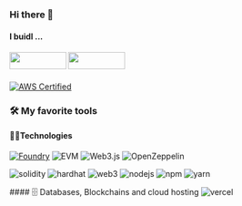 ### Hi there 👋

<h4>
    I buidl ...
</h4>


<h4 >

<a href="https://twitter.com/OsueniElizabeth"><img src="https://user-images.githubusercontent.com/86206128/182034124-9de8fc5b-0f4a-48b6-9a37-c2e2a0c9f8e8.svg" width="100" height="30"></a> <a href="https://www.linkedin.com/in/osueni-elizabeth"><img src="https://user-images.githubusercontent.com/86206128/182034127-826b3d79-4904-41e0-8897-e418973be00c.svg" width="100" height="30"></a>
</h4>

[![AWS Certified](https://img.shields.io/badge/AWS-Certified-FF9900?logo=amazon-aws&logoColor=ffffff)](https://aws.amazon.com/certification/)



### 🛠️ My favorite tools

#### 👨‍💻Technologies


  [![Foundry](https://img.shields.io/badge/Foundry-v1.0-333333?logo=https%3A%2F%2Ffoundry.xyz%2Fstatic%2Flogo.svg&logoColor=ffffff)](https://foundry.xyz)
  ![EVM](https://img.shields.io/badge/Ethereum_Virtual_Machine-3C3C3D?style=for-the-badge&logo=ethereum&logoColor=A6A9AA)
  ![Web3.js](https://img.shields.io/badge/Web3.js-3776AB?style=for-the-badge&logo=web3.js&logoColor=white)
  ![OpenZeppelin](https://img.shields.io/badge/OpenZeppelin-3677FF?style=for-the-badge&logo=openzeppelin&logoColor=white)
<p>
    <img alt="solidity" src="https://img.shields.io/badge/Solidity-e6e6e6?style=for-the-badge&logo=solidity&logoColor=black">
    <img alt="hardhat" src="https://img.shields.io/badge/-HARDHAT-yellow?style=for-the-badge&logo=https://seeklogo.com/images/H/hardhat-logo-888739EBB4-seeklogo.com.png">
    <img alt="web3" src="https://img.shields.io/badge/web3.js-F16822?style=for-the-badge&logo=web3.js&logoColor=white">
    <img alt="nodejs" src="https://img.shields.io/badge/Node.js-339933?style=for-the-badge&logo=nodedotjs&logoColor=white">
    <img alt="npm" src="https://img.shields.io/badge/npm-CB3837?style=for-the-badge&logo=npm&logoColor=white">
    <img alt="yarn" src="https://img.shields.io/badge/Yarn-2C8EBB?style=for-the-badge&logo=yarn&logoColor=white">
</p>
#### 🗄️ Databases, Blockchains and cloud hosting
<img alt="vercel" src="https://img.shields.io/badge/Vercel-000000?style=for-the-badge&logo=vercel&logoColor=white">
<!--
<img alt="redux" src="https://img.shields.io/badge/Redux-593D88?style=for-the-badge&logo=redux&logoColor=white">
<img alt="graphQl" src="https://img.shields.io/badge/Apollo%20GraphQL-311C87?&style=for-the-badge&logo=Apollo%20GraphQL&logoColor=white">
<p>
![MySQL](https://img.shields.io/badge/MySQL-4479A1?style=for-the-badge&logo=mysql&logoColor=white)
<img alt="eth" src="https://img.shields.io/badge/Ethereum-3C3C3D?style=for-the-badge&logo=Ethereum&logoColor=white">
<img alt="mongoDB" src="https://img.shields.io/badge/MongoDB-4EA94B?style=for-the-badge&logo=mongodb&logoColor=white">
<img alt="netlify" src="https://img.shields.io/badge/Netlify-00C7B7?style=for-the-badge&logo=netlify&logoColor=white">
<img alt="vercel" src="https://img.shields.io/badge/Vercel-000000?style=for-the-badge&logo=vercel&logoColor=white">

</p>

- 🔭 I’m currently working on ...something
- 🌱 I’m currently learning ...
- 👯 I’m looking to collaborate on ...
- 🤔 I’m looking for help with ...
- 💬 Ask me about ...
- 📫 How to reach me: ...
- 😄 Pronouns: ...
- ⚡ Fun fact: ...
-->
